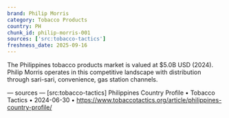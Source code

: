 ```yaml
---
brand: Philip Morris
category: Tobacco Products
country: PH
chunk_id: philip-morris-001
sources: ['src:tobacco-tactics']
freshness_date: 2025-09-16
---
```


The Philippines tobacco products market is valued at $5.0B USD (2024). Philip Morris operates in this competitive landscape with distribution through sari-sari, convenience, gas station channels.

— sources —
[src:tobacco-tactics] Philippines Country Profile • Tobacco Tactics • 2024-06-30 • https://www.tobaccotactics.org/article/philippines-country-profile/

